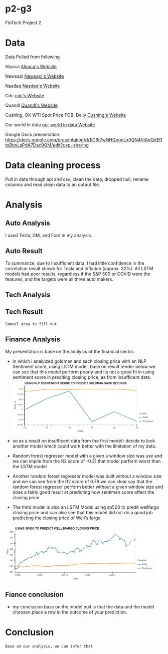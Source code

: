# p2-g3
FinTech Project 2

# Data
Data Pulled from following

Alpaca [Alpaca's Website](https://alpaca.markets/)

Newsapi [Newsapi's Website](https://newsapi.org//)

Nasdaq [Nasdaq's Website](https://www.nasdaq.com/)

Cdc [cdc's Website](https://www.nasdaq.com/)

Quandl [Quandl's Website](quandl.com)

Cushing, OK WTI Spot Price FOB, Daily [Cushing's Website](https://www.quandl.com/data/EIA/PET_RWTC_D-Cushing-OK-WTI-Spot-Price-FOB-Daily)

Our world in data [our world in data Website](https://ourworldindata.org/)

Google Docs presentation: https://docs.google.com/presentation/d/1iC6t7wNHQegqLx0QN4VlAqQdERtoBtwLsPdA7Dac9QM/edit?usp=sharing


# Data cleaning process
Pull in data through api and csv, clean the data, dropped null, rename columns and read clean data to an output file.

# Analysis
## Auto Analysis
I used Tesla, GM, and Ford in my analysis. 
## Auto Result
To summarize, due to insufficient data, I had little confidence in the correlation result shown for Tesla and Inflation (approx. 32%). All LSTM models had poor results, regardless if the S&P 500 or COVID were the features, and the targets were all three auto makers. 
## Tech Analysis
## Tech Result
    Samuel area to fill out 

## Finance Analysis
My presentation is base on the analysis of the financial sector.
* in which i analyized goldman and sach closing price with an NLP Sentiment score, using LSTM model. base on result render below we can see that this model perform poorly and its not a good fit in using sentiment score in prediting closing price, as from insufficent data.
![alttext](image/Billie_nlp_gm.png)

* so as a result on insufficent data from the first model i decide to look another model which could work better with the limitation of my data.

*  Random forest regressor model with a given a window size was use and we can impile from the R2 score of -0.31 that model perform worst than the LSTM model 


* Another random forest regressor model was built without a window size and we can see from the R2 score of 0.79.we can clear say that the random forest regressor perform better without a given window size and does a fairly good result at predicting how sentimen score affect the closing price.

* The third model is also an LSTM Model using sp500 to predit wellfargo closing price and can also see that this model did not do a good job predicting the closing price of Well's fargo

![alttext](image/Billie_covidchart.png)  

## Fiance conclusion 
* my conclusion base on the model buit is that the data and the model choosen place a row in the outcome of your prediction.
    

# Conclusion   
    Base on our analysis, we can infer that